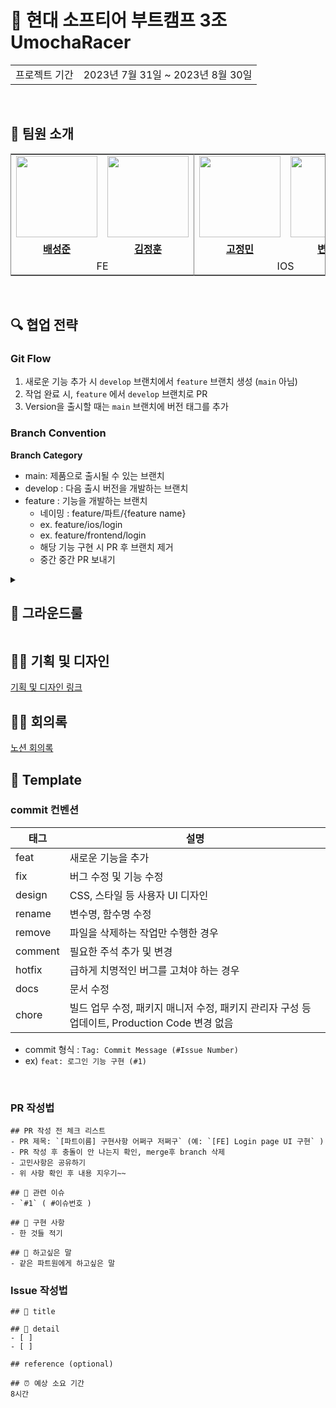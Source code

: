 # 📖 현대 소프티어 부트캠프 3조 UmochaRacer
<table>
 <tr>
    <td>프로젝트 기간</td>
    <td>2023년 7월 31일 ~ 2023년 8월 30일</td>
  </tr>
</table>
<br/>

## 👦 팀원 소개
<table style="border: 0.5px solid gray">
 <tr>
    <td align="center"><a href="https://github.com/westofsky"><img src="https://avatars.githubusercontent.com/westofsky" width="130px;" alt=""></td>
    <td align="center" style="border-right : 0.5px solid gray"><a href="https://github.com/JungHun98"><img src="https://avatars.githubusercontent.com/JungHun98" width="130px;" alt=""></td>
    <td align="center"><a href="https://github.com/eigen98"><img src="https://avatars.githubusercontent.com/eigen98" width="130px;" alt=""></td>
    <td align="center" style="border-right : 0.5px solid gray"><a href="https://github.com/sangyeon3"><img src="https://avatars.githubusercontent.com/sangyeon3" width="130px;" alt=""></td>
    <td align="center"><a href="https://github.com/SEONMl"><img src="https://avatars.githubusercontent.com/SEONMl" width="130px;" alt=""></td>
    <td align="center"><a href="https://github.com/jjy0709"><img src="https://avatars.githubusercontent.com/jjy0709" width="130px;" alt=""></td>
  </tr>
  <tr>
    <td align="center"><a href="https://github.com/westofsky"><b>배성준</b></td>
    <td align="center"style="border-right : 0.5px solid gray"><a href="https://github.com/JungHun98" ><b>김정훈</b></td>
    <td align="center"><a href="https://github.com/eigen98"><b>고정민</b></td>
    <td align="center" style="border-right : 0.5px solid gray"><a href="https://github.com/sangyeon3"><b>변상연</b></td>
    <td align="center"><a href="https://github.com/SEONMl"><b>박선미</b></td>
    <td align="center" style="border-right : 0.5px solid gray"><a href="https://github.com/jjy0709" ><b>정지영</b></td>
  </tr>

  <tr>
    <td align = "center" colspan = "2" style="border-right : 0.5px solid gray">FE</td>
    <td align = "center" colspan = "2" style="border-right : 0.5px solid gray">IOS</td>
    <td align = "center" colspan = "2">BE</td>
  </tr>
</table>
<br/>


## 🔍 협업 전략

### **Git Flow**

1. 새로운 기능 추가 시 `develop` 브랜치에서 `feature` 브랜치 생성 (`main` 아님)
2. 작업 완료 시, `feature` 에서 `develop` 브랜치로 PR
3. Version을 출시할 때는 `main` 브랜치에 버전 태그를 추가

### Branch Convention

**Branch Category**

- main: 제품으로 출시될 수 있는 브랜치
- develop : 다음 출시 버전을 개발하는 브랜치
- feature : 기능을 개발하는 브랜치
    - 네이밍 : feature/파트/{feature name}
    - ex. feature/ios/login
    - ex. feature/frontend/login
    - 해당 기능 구현 시 PR 후 브랜치 제거
    - 중간 중간 PR 보내기

<details>
<summary><h2>🐷 그라운드룰</h2></summary>

- 욕하지 않기
- 지각하지 않기.
- 스프린트로 진행하기(1주일 단위)
- 회의 내용은 노션에 기록
- 칭찬과 격려하기
- 질문할때 한번쯤은 구글링 해보고 질문하기
- 에러 있을 때 최대한 예쁘게 말하기

- 스크럼은 오전 10시에 시작한다.
    - 팀의 진행 상태를 공유한다.
        - 파트별 전날 한거, 오늘 할거.
    - 컨디션을 공유한다.

- 회고 방식
    - 5F 회고
        - Facts : 사실. 무슨 일이 있었는가?
        - Feeling : 느낀 점, 감정. 어떤 느낌이 들었는가?
        - Finding : 배운 점, 인사이트. 어떤 것을 기억하고 싶은가?
        - Future Action : 향후 액션 아이템. 앞으로 무엇을 할 것인지?
        - Feedback : 피드백. Future Action에서 정한 액션 아이템을 실행하고 어던 피드백을 받았는가?

</details>



## 👩‍🎨 기획 및 디자인

[기획 및 디자인 링크](https://www.figma.com/file/aTK27d8JGjSAp8qttQSwgy/Oh%2C-my-car-set_Handoff?type=design&node-id=0-1&mode=design&t=dQfXEfryUoqLUiNQ-0)

## 👨‍💻 회의록

[노션 회의록](https://coral-mice-402.notion.site/a723fd11e9a04cc6ae582012c8381e70?v=0dbfc16570224d7e8f0cf5d77c053e4d&pvs=4)

## 📕 Template

### commit 컨벤션


| 태그     | 설명                                                             |
|----------|------------------------------------------------------------------|
| feat     | 새로운 기능을 추가                                               |
| fix      | 버그 수정 및 기능 수정                                           |
| design   | CSS, 스타일 등 사용자 UI 디자인                                  |
| rename   | 변수명, 함수명 수정                                              |
| remove   | 파일을 삭제하는 작업만 수행한 경우                                 |
| comment  | 필요한 주석 추가 및 변경                                          |
| hotfix   | 급하게 치명적인 버그를 고쳐야 하는 경우                           |
| docs     | 문서 수정                                                        |
| chore    | 빌드 업무 수정, 패키지 매니저 수정, 패키지 관리자 구성 등 업데이트, Production Code 변경 없음 |

- commit 형식 : `Tag: Commit Message (#Issue Number)` 
- ex) `feat: 로그인 기능 구현 (#1)`

<br/>

### PR 작성법

```
## PR 작성 전 체크 리스트
- PR 제목: `[파트이름] 구현사항 어쩌구 저쩌구` (예: `[FE] Login page UI 구현` )
- PR 작성 후 충돌이 안 나는지 확인, merge후 branch 삭제
- 고민사항은 공유하기
- 위 사항 확인 후 내용 지우기~~

## 🔖 관련 이슈
- `#1` ( #이슈번호 )

## 📝 구현 사항
- 한 것들 적기

## 📌 하고싶은 말
- 같은 파트원에게 하고싶은 말
```

### Issue 작성법

```
## 🤖 title

## 💭 detail  
- [ ]
- [ ]

## reference (optional)

## ⏰ 예상 소요 기간  
8시간
```


